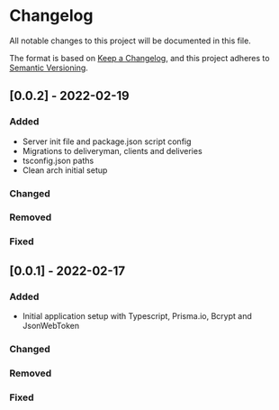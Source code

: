 # Changelog

All notable changes to this project will be documented in this file.

The format is based on [Keep a Changelog](https://keepachangelog.com/en/1.0.0/),
and this project adheres to [Semantic Versioning](https://semver.org/spec/v2.0.0.html).

## [0.0.2] - 2022-02-19

### Added

- Server init file and package.json script config
- Migrations to deliveryman, clients and deliveries
- tsconfig.json paths
- Clean arch initial setup

### Changed

### Removed

### Fixed

## [0.0.1] - 2022-02-17

### Added

- Initial application setup with Typescript, Prisma.io, Bcrypt and JsonWebToken

### Changed

### Removed

### Fixed
